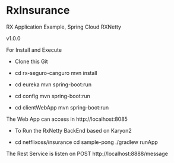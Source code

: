 # RxInsurance
RX Application Example, Spring Cloud RXNetty

v1.0.0

For Install and Execute

+ Clone this Git

+ cd rx-seguro-canguro
	mvn install

+ cd eureka
	mvn spring-boot:run

+ cd config
	mvn spring-boot:run
	
+ cd clientWebApp
	mvn spring-boot:run

The Web App can access in http://localhost:8085

+ To Run the RxNetty BackEnd based on Karyon2 	

+ cd netflixoss/insurance
    cd sample-pong
    ./gradlew runApp

The Rest Service is listen on POST http://localhost:8888/message	



